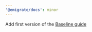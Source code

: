 ```yaml
---
'@emigrate/docs': minor
---
```


Add first version of the [Baseline guide](https://emigrate.dev/guides/baseline)
